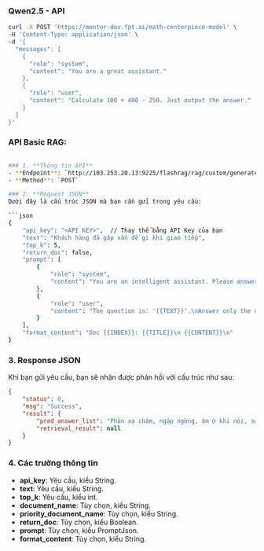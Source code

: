 
### Qwen2.5 - API
```bash
curl -X POST 'https://mentor-dev.fpt.ai/math-centerpiece-model' \
-H 'Content-Type: application/json' \
-d '{
  "messages": [
    {
      "role": "system",
      "content": "You are a great assistant."
    },
    {
      "role": "user",
      "content": "Calculate 100 + 400 - 250. Just output the answer."
    }
  ]
}'
```
### API Basic RAG: 

```bash

### 1. **Thông tin API**
- **Endpoint**: `http://103.253.20.13:9225/flashrag/rag/custom/generate`
- **Method**: `POST`

### 2. **Request JSON**
Dưới đây là cấu trúc JSON mà bạn cần gửi trong yêu cầu:

```json
{
    "api_key": "<API KEY>",  // Thay thế bằng API Key của bạn
    "text": "Khách hàng đã gặp vấn đề gì khi giao tiếp",
    "top_k": 5,
    "return_doc": false,
    "prompt": [
        {
            "role": "system",
            "content": "You are an intelligent assistant. Please answer the question based on content of knowledge base. When all knowledge base content is irrelevant to the question, your answer must include the sentence 'The answer you are looking for is not found in the knowledge base!'. Answers need to consider chat history. Knowledge base content is as following:\n{{REFERENCE}}"
        },
        {
            "role": "user",
            "content": "The question is: '{{TEXT}}'.\nAnswer only the question and do not output any other words."
        }
    ],
    "format_content": "Doc {{INDEX}}: {{TITLE}}\n {{CONTENT}}\n"
}
```

### 3. **Response JSON**
Khi bạn gửi yêu cầu, bạn sẽ nhận được phản hồi với cấu trúc như sau:

```json
{
    "status": 0,
    "msg": "Success",
    "result": {
        "pred_answer_list": "Phản xạ chậm, ngập ngừng, ậm ừ khi nói, sử dụng các từ đệm (filter words) khi nói.",
        "retrieval_result": null
    }
}
```

### 4. **Các trường thông tin**
- **api_key**: Yêu cầu, kiểu String.
- **text**: Yêu cầu, kiểu String.
- **top_k**: Yêu cầu, kiểu int.
- **document_name**: Tùy chọn, kiểu String.
- **priority_document_name**: Tùy chọn, kiểu String.
- **return_doc**: Tùy chọn, kiểu Boolean.
- **prompt**: Tùy chọn, kiểu PromptJson.
- **format_content**: Tùy chọn, kiểu String.

```

